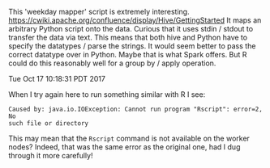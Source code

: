 This 'weekday mapper' script is extremely interesting.
https://cwiki.apache.org/confluence/display/Hive/GettingStarted
It maps an arbitrary Python script onto the data. Curious that it uses
stdin / stdout to transfer the data via text. This means that both hive and
Python have to specify the datatypes / parse the strings. It would seem
better to pass the correct datatype over in Python. Maybe that is what
Spark offers. But R could do this reasonably well for a group by / apply
operation.

Tue Oct 17 10:18:31 PDT 2017

When I try again here to run something similar with R I see:

```
Caused by: java.io.IOException: Cannot run program "Rscript": error=2, No
such file or directory
```
 
This may mean that the `Rscript` command is not available on the worker
nodes? Indeed, that was the same error as the original one, had I dug
through it more carefully!


